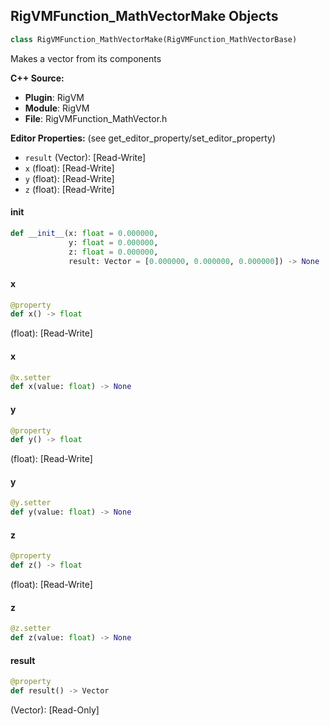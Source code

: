 ## RigVMFunction_MathVectorMake Objects

```python
class RigVMFunction_MathVectorMake(RigVMFunction_MathVectorBase)
```

Makes a vector from its components

**C++ Source:**

- **Plugin**: RigVM
- **Module**: RigVM
- **File**: RigVMFunction_MathVector.h

**Editor Properties:** (see get_editor_property/set_editor_property)

- ``result`` (Vector):  [Read-Write]
- ``x`` (float):  [Read-Write]
- ``y`` (float):  [Read-Write]
- ``z`` (float):  [Read-Write]

<a id="unreal.RigVMFunction_MathVectorMake.__init__"></a>

#### __init__

```python
def __init__(x: float = 0.000000,
             y: float = 0.000000,
             z: float = 0.000000,
             result: Vector = [0.000000, 0.000000, 0.000000]) -> None
```

<a id="unreal.RigVMFunction_MathVectorMake.x"></a>

#### x

```python
@property
def x() -> float
```

(float):  [Read-Write]

<a id="unreal.RigVMFunction_MathVectorMake.x"></a>

#### x

```python
@x.setter
def x(value: float) -> None
```

<a id="unreal.RigVMFunction_MathVectorMake.y"></a>

#### y

```python
@property
def y() -> float
```

(float):  [Read-Write]

<a id="unreal.RigVMFunction_MathVectorMake.y"></a>

#### y

```python
@y.setter
def y(value: float) -> None
```

<a id="unreal.RigVMFunction_MathVectorMake.z"></a>

#### z

```python
@property
def z() -> float
```

(float):  [Read-Write]

<a id="unreal.RigVMFunction_MathVectorMake.z"></a>

#### z

```python
@z.setter
def z(value: float) -> None
```

<a id="unreal.RigVMFunction_MathVectorMake.result"></a>

#### result

```python
@property
def result() -> Vector
```

(Vector):  [Read-Only]

<a id="unreal.RigUnit_MathVectorMake"></a>